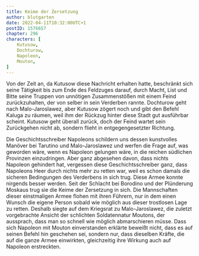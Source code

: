 ```yaml
---
title: Keime der Zersetzung
author: blutgarten
date: 2022-04-11T10:32:00UTC+1
postID: 1576657
chapter: 296
characters: [ 
    Kutusow,
    Dochturow,
    Napoleon,
    Mouton,
]
---
```

Von der Zeit an, da Kutusow diese Nachricht erhalten hatte, beschränkt sich seine Tätigkeit bis zum Ende des Feldzuges darauf, durch Macht, List und Bitte seine Truppen von unnötigen Zusammenstößen mit einem Feind zurückzuhalten, der von selber in sein Verderben rannte. Dochturow geht nach Malo-Jaroslawez, aber Kutusow zögert noch und gibt den Befehl Kaluga zu räumen, weil ihm der Rückzug hinter diese Stadt gut ausführbar scheint. Kutusow geht überall zurück, doch der Feind wartet sein Zurückgehen nicht ab, sondern flieht in entgegengesetzter Richtung.

Die Geschichtsschreiber Napoleons schildern uns dessen kunstvolles Manöver bei Tarutino und Malo-Jaroslawez und werfen die Frage auf, was geworden wäre, wenn es Napoleon gelungen wäre, in die reichen südlichen Provinzen einzudringen. Aber ganz abgesehen davon, dass nichts Napoleon gehindert hat, vergessen diese Geschichtsschreiber ganz, dass Napoleons Heer durch nichts mehr zu retten war, weil es schon damals die sicheren Bedingungen des Verderbens in sich trug. Diese Armee konnte nirgends besser werden. Seit der Schlacht bei Borodino und der Plünderung Moskaus trug sie die Keime der Zersetzung in sich. Die Mannschaften dieser einstmaligen Armee flohen mit ihren Führern, nur in dem einen Wunsch die eigene Person sobald wie möglich aus dieser trostlosen Lage zu retten. Deshalb siegte auf dem Kriegsrat zu Malo-Jaroslawez, die zuletzt vorgebrachte Ansicht der schlichten Soldatennatur Moutons, der aussprach, dass man so schnell wie möglich abmarschieren müsse. Dass sich Napoleon mit Mouton einverstanden erklärte beweißt nicht, dass es auf seinen Befehl hin geschehen sei, sondern nur, dass dieselben Kräfte, die auf die ganze Armee einwirkten, gleichzeitig ihre Wirkung auch auf Napoleon erstreckten. 